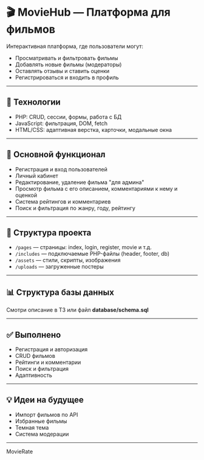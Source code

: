# 🎬 MovieHub — Платформа для фильмов

Интерактивная платформа, где пользователи могут:

- Просматривать и фильтровать фильмы  
- Добавлять новые фильмы (модераторы)  
- Оставлять отзывы и ставить оценки  
- Регистрироваться и входить в профиль  

---

## 🚀 Технологии

- PHP: CRUD, сессии, формы, работа с БД  
- JavaScript: фильтрация, DOM, fetch  
- HTML/CSS: адаптивная верстка, карточки, модальные окна  

---

## 📄 Основной функционал

- Регистрация и вход пользователей  
- Личный кабинет  
- Редактирование, удаление фильма "для админа"  
- Просмотр фильма с его описанием, комментариями к нему и оценкой  
- Система рейтингов и комментариев  
- Поиск и фильтрация по жанру, году, рейтингу  

---

## 📁 Структура проекта

- `/pages` — страницы: index, login, register, movie и т.д.  
- `/includes` — подключаемые PHP-файлы (header, footer, db)  
- `/assets` — стили, скрипты, изображения  
- `/uploads` — загруженные постеры  

---

## 📊 Структура базы данных

Смотри описание в ТЗ или файл **database/schema.sql**

---

## ✅ Выполнено

- Регистрация и авторизация  
- CRUD фильмов  
- Рейтинги и комментарии  
- Поиск и фильтрация  
- Адаптивность  

---

## 💡 Идеи на будущее

- Импорт фильмов по API  
- Избранные фильмы  
- Темная тема  
- Система модерации  

---

MovieRate
